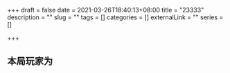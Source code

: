 +++
draft = false
date = 2021-03-26T18:40:13+08:00
title = "23333"
description = ""
slug = "" 
tags = []
categories = []
externalLink = ""
series = []

+++
## 本局玩家为



